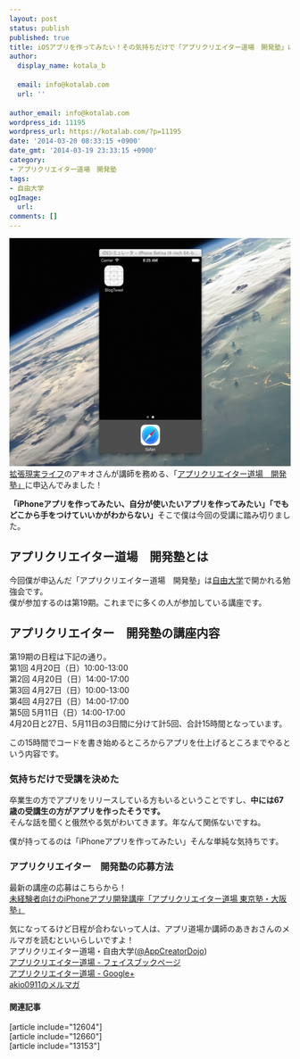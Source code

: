 ```yaml
---
layout: post
status: publish
published: true
title: iOSアプリを作ってみたい！その気持ちだけで「アプリクリエイター道場　開発塾」に申込んでみたよ！
author:
  display_name: kotala_b

  email: info@kotalab.com
  url: ''

author_email: info@kotalab.com
wordpress_id: 11195
wordpress_url: https://kotalab.com/?p=11195
date: '2014-03-20 08:33:15 +0900'
date_gmt: '2014-03-19 23:33:15 +0900'
category:
- アプリクリエイター道場　開発塾
tags:
- 自由大学
ogImage:
  url:
comments: []
---
```

<p><img src="/wp-content/uploads/app-creator-546x409.png" alt="app-creator" width="546" height="409" class="alignnone size-large wp-image-11196" /><br />
<a href="http://akio0911.net/" target="_blank">拡張現実ライフ</a>のアキオさんが講師を務める、「<a href="https://freedom-univ.com/lecture/app_developmen.html" target="_blank">アプリクリエイター道場　開発塾」</a>に申込んでみました！</p>
<p><strong>「iPhoneアプリを作ってみたい、自分が使いたいアプリを作ってみたい」「でもどこから手をつけていいかがわからない」</strong>そこで僕は今回の受講に踏み切りました。<br />
</p>
<!--more-->
<h2>アプリクリエイター道場　開発塾とは</h2>
<p>今回僕が申込んだ「アプリクリエイター道場　開発塾」は<a href="http://freedom-univ.com/" target="_blank">自由大学</a>で開かれる勉強会です。<br />
僕が参加するのは第19期。これまでに多くの人が参加している講座です。</p>
<h2>アプリクリエイター　開発塾の講座内容</h2>
<p>第19期の日程は下記の通り。<br />
第1回 4月20日（日）10:00-13:00<br />
第2回 4月20日（日）14:00-17:00<br />
第3回 4月27日（日）10:00-13:00<br />
第4回 4月27日（日）14:00-17:00<br />
第5回 5月11日（日）14:00-17:00<br />
4月20日と27日、5月11日の3日間に分けて計5回、合計15時間となっています。</p>
<p>この15時間でコードを書き始めるところからアプリを仕上げるところまでやるという内容です。</p>
<h3>気持ちだけで受講を決めた</h3>
<p>卒業生の方でアプリをリリースしている方もいるということですし、<strong>中には67歳の受講生の方がアプリを作ったそうです。</strong><br />
そんな話を聞くと俄然やる気がわいてきます。年なんて関係ないですね。</p>
<p>僕が持ってるのは「iPhoneアプリを作ってみたい」そんな単純な気持ちです。</p>
<h3>アプリクリエイター　開発塾の応募方法</h3>
<p>最新の講座の応募はこちらから！<br />
<a href="http://egg-is-world.com/app-creator-dojo-develop/" target="_blank">未経験者向けのiPhoneアプリ開発講座「アプリクリエイター道場 東京塾・大阪塾」</a><a href="https://b.hatena.ne.jp/entry/http://egg-is-world.com/app-creator-dojo-develop/" target="_blank"><img border="0" src="https://b.hatena.ne.jp/entry/image/http://egg-is-world.com/app-creator-dojo-develop/" alt="" /></a></p>
<p>気になってるけど日程が合わないって人は、アプリ道場か講師のあきおさんのメルマガを読むといいらしいですよ！<br />
アプリクリエイター道場・自由大学(<a href="https://twitter.com/appcreatordojo" target="_blank">@AppCreatorDojo</a>)<br />
<a href="https://www.facebook.com/AppCreatorDojo" target="_blank">アプリクリエイター道場 - フェイスブックページ</a><br />
<a href="https://plus.google.com/105830589883151624005/posts" target="_blank">アプリクリエイター道場 - Google+</a><br />
<a href="http://www.mag2.com/m/0001625630.html" target="_blank">akio0911のメルマガ</a></p>
<h4 class="rel">関連記事</h4>
<p>[article include="12604"]<br />
[article include="12660"]<br />
[article include="13153"]</p>
